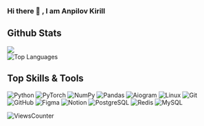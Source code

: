 ### Hi there 👋 , I am Anpilov Kirill 

<!--
**anpilove/anpilove** is a ✨ _special_ ✨ repository because its `README.md` (this file) appears on your GitHub profile.

Here are some ideas to get you started:

- 🔭 I’m currently working on ...
- 🌱 I’m currently learning ...
- 👯 I’m looking to collaborate on ...
- 🤔 I’m looking for help with ...
- 💬 Ask me about ...
- 📫 How to reach me: ...
- 😄 Pronouns: ...
- ⚡ Fun fact: ...
-->

## Github Stats  
<div><img src="https://github-readme-stats.vercel.app/api?username=anpilove&show_icons=true&count_private=true&hide_border=true&theme=tokyonight"/></div>
<div><img src="https://github-readme-stats.vercel.app/api/top-langs/?username=anpilove&langs_count=10&hide_border=true&theme=tokyonight" alt="Top Languages" /></a>

## Top Skills & Tools
![Python](https://img.shields.io/badge/Python-%2320232a.svg?style=flat-square&logo=Python)
![PyTorch](https://img.shields.io/badge/PyTorch-%2320232a.svg?style=flat-square&logo=PyTorch)
![NumPy](https://img.shields.io/badge/NumPy-%2320232a.svg?style=flat-square&logo=NumPy)
![Pandas](https://img.shields.io/badge/Pandas-%2320232a.svg?style=flat-square&logo=Pandas)
![Aiogram](https://img.shields.io/badge/Aiogram-%2320232a.svg?style=flat-square&logo=Telegram)
![Linux](https://img.shields.io/badge/Linux-%2320232a?style=flat-square&logo=linux)
![Git](https://img.shields.io/badge/-Git-%2320232a?style=flat-square&logo=git)
![GitHub](https://img.shields.io/badge/-GitHub-%2320232a?style=flat-square&logo=github)
![Figma](https://img.shields.io/badge/-Figma-%2320232a?style=flat-square&logo=Figma)
![Notion](https://img.shields.io/badge/-Notion-%2320232a?style=flat-square&logo=Notion)
![PostgreSQL](https://img.shields.io/badge/-PostgreSQL-blue?style=flat&logo=postgresql&logoColor=black)
![Redis](https://img.shields.io/badge/Redis-%23DD0031.svg?style=flat&logo=redis&logoColor=white)
![MySQL](https://img.shields.io/badge/-MySQL-black?style=flat&logo=mysql&logoColor=white)

![ViewsCounter](https://komarev.com/ghpvc/?username=anpilove)

